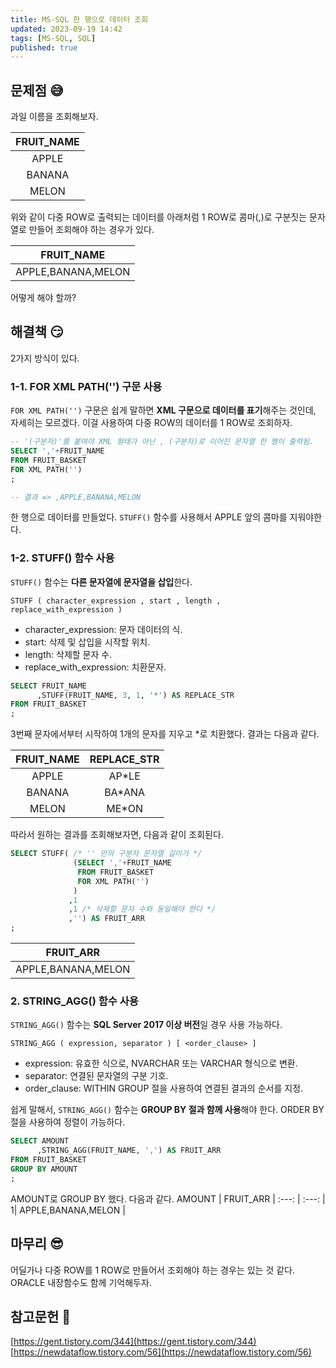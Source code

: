 ```yaml
---
title: MS-SQL 한 행으로 데이터 조회
updated: 2023-09-19 14:42
tags: [MS-SQL, SQL]
published: true
---
```


## 문제점 &#128517;
과일 이름을 조회해보자.

FRUIT_NAME |
:---: |
APPLE|
BANANA|
MELON|

위와 같이 다중 ROW로 출력되는 데이터를 아래처럼 1 ROW로 콤마(,)로 구분짓는 문자열로 만들어 조회해야 하는 경우가 있다.

FRUIT_NAME |
:---: |
APPLE,BANANA,MELON|

어떻게 해야 할까?



## 해결책 &#128527;
2가지 방식이 있다.

### 1-1. FOR XML PATH('') 구문 사용
`FOR XML PATH('')` 구문은 쉽게 말하면 **XML 구문으로 데이터를 표기**해주는 것인데, 자세히는 모르겠다. 이걸 사용하여 다중 ROW의 데이터를 1 ROW로 조회하자.

```sql
-- '(구분자)'를 붙여야 XML 형태가 아닌 , (구분자)로 이어진 문자열 한 행이 출력됨.
SELECT ','+FRUIT_NAME
FROM FRUIT_BASKET
FOR XML PATH('')
;

-- 결과 => ,APPLE,BANANA,MELON
```
한 행으로 데이터를 만들었다. `STUFF()` 함수를 사용해서 APPLE 앞의 콤마를 지워야한다.

### 1-2. STUFF() 함수 사용
`STUFF()` 함수는 **다른 문자열에 문자열을 삽입**한다.

`STUFF ( character_expression , start , length , replace_with_expression )`
- character_expression: 문자 데이터의 식.
- start: 삭제 및 삽입을 시작할 위치.
- length: 삭제할 문자 수.
- replace_with_expression: 치환문자.

```sql
SELECT FRUIT_NAME
      ,STUFF(FRUIT_NAME, 3, 1, '*') AS REPLACE_STR
FROM FRUIT_BASKET
;
```
3번째 문자에서부터 시작하여 1개의 문자를 지우고 *로 치환했다. 결과는 다음과 같다.

FRUIT_NAME | REPLACE_STR |
:---: | :---: |
APPLE| AP*LE |
BANANA| BA*ANA |
MELON| ME*ON |

따라서 원하는 결과를 조회해보자면, 다음과 같이 조회된다.
```sql
SELECT STUFF( /* '' 안의 구분자 문자열 길이가 */
              (SELECT ','+FRUIT_NAME 
               FROM FRUIT_BASKET
               FOR XML PATH('')
              )
             ,1
             ,1 /* 삭제할 문자 수와 동일해야 한다 */
             ,'') AS FRUIT_ARR
;
```
FRUIT_ARR |
:---: |
APPLE,BANANA,MELON|

### 2. STRING_AGG() 함수 사용
`STRING_AGG()` 함수는 **SQL Server 2017 이상 버전**일 경우 사용 가능하다.

`STRING_AGG ( expression, separator ) [ <order_clause> ]`
- expression: 유효한 식으로, NVARCHAR 또는 VARCHAR 형식으로 변환.
- separator: 연결된 문자열의 구분 기호.
- order_clause: WITHIN GROUP 절을 사용하여 연결된 결과의 순서를 지정.

쉽게 말해서, `STRING_AGG()` 함수는 **GROUP BY 절과 함께 사용**해야 한다. ORDER BY 절을 사용하여 정렬이 가능하다.

```sql
SELECT AMOUNT
      ,STRING_AGG(FRUIT_NAME, ',') AS FRUIT_ARR
FROM FRUIT_BASKET
GROUP BY AMOUNT
;
```
AMOUNT로 GROUP BY 했다. 다음과 같다.
AMOUNT | FRUIT_ARR |
:---: | :---: |
1| APPLE,BANANA,MELON |



## 마무리 &#128526;
어딜가나 다중 ROW를 1 ROW로 만들어서 조회해야 하는 경우는 있는 것 같다. ORACLE 내장함수도 함께 기억해두자.



## 참고문헌 &#128221;
[https://gent.tistory.com/344](https://gent.tistory.com/344)   
[https://newdataflow.tistory.com/56](https://newdataflow.tistory.com/56)